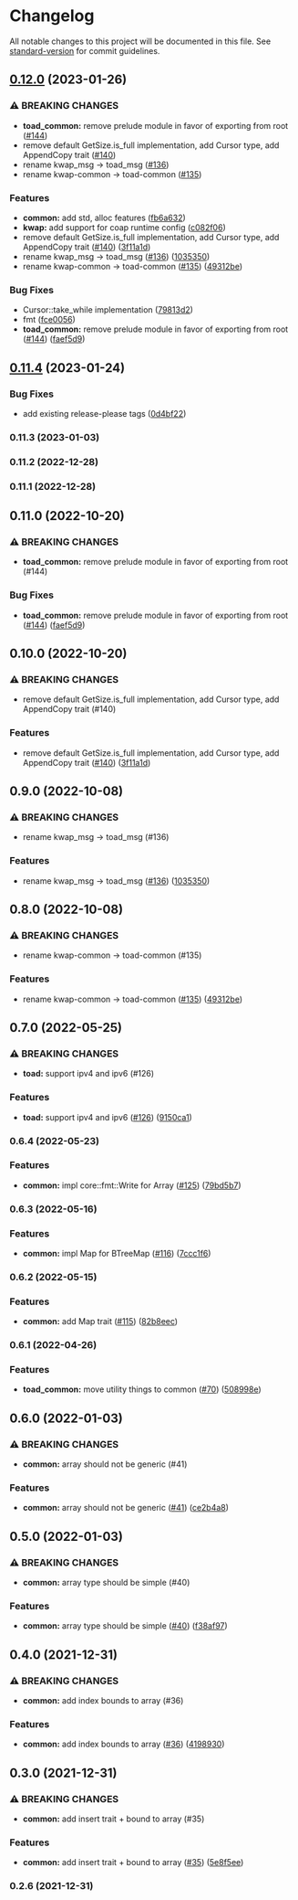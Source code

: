 # Changelog

All notable changes to this project will be documented in this file. See [standard-version](https://github.com/conventional-changelog/standard-version) for commit guidelines.

## [0.12.0](https://github.com/toad-lib/toad/compare/toad-common-v0.11.4...toad-common-v0.12.0) (2023-01-26)


### ⚠ BREAKING CHANGES

* **toad_common:** remove prelude module in favor of exporting from root ([#144](https://github.com/toad-lib/toad/issues/144))
* remove default GetSize.is_full implementation, add Cursor type, add AppendCopy trait ([#140](https://github.com/toad-lib/toad/issues/140))
* rename kwap_msg -> toad_msg ([#136](https://github.com/toad-lib/toad/issues/136))
* rename kwap-common -> toad-common ([#135](https://github.com/toad-lib/toad/issues/135))

### Features

* **common:** add std, alloc features ([fb6a632](https://github.com/toad-lib/toad/commit/fb6a6325bd080dcecd1a7aeb219c72306456512d))
* **kwap:** add support for coap runtime config ([c082f06](https://github.com/toad-lib/toad/commit/c082f0696a288d2a2db9b986c3e3eaf2e7a4e8f4))
* remove default GetSize.is_full implementation, add Cursor type, add AppendCopy trait ([#140](https://github.com/toad-lib/toad/issues/140)) ([3f11a1d](https://github.com/toad-lib/toad/commit/3f11a1d02934ebb1dcf4ebe728a1297ba93087e3))
* rename kwap_msg -&gt; toad_msg ([#136](https://github.com/toad-lib/toad/issues/136)) ([1035350](https://github.com/toad-lib/toad/commit/1035350f453c1c0d5433a13b287f5fc9d5c556e9))
* rename kwap-common -&gt; toad-common ([#135](https://github.com/toad-lib/toad/issues/135)) ([49312be](https://github.com/toad-lib/toad/commit/49312be14bbc11ee95cdfc9915a45a3be4c79383))


### Bug Fixes

* Cursor::take_while implementation ([79813d2](https://github.com/toad-lib/toad/commit/79813d2224a07f5c40bd87875f61bb3a74e5a6a7))
* fmt ([fce0056](https://github.com/toad-lib/toad/commit/fce00565397608bc123bab19f5ba4d34d1068961))
* **toad_common:** remove prelude module in favor of exporting from root ([#144](https://github.com/toad-lib/toad/issues/144)) ([faef5d9](https://github.com/toad-lib/toad/commit/faef5d9463bf19c08f5031d03717150cd74ea080))

## [0.11.4](https://github.com/toad-lib/toad/compare/toad-common-v0.11.3...toad-common-v0.11.4) (2023-01-24)


### Bug Fixes

* add existing release-please tags ([0d4bf22](https://github.com/toad-lib/toad/commit/0d4bf22b37ff0e2e1e5a27b79355fe2cfec80793))

### 0.11.3 (2023-01-03)

### 0.11.2 (2022-12-28)

### 0.11.1 (2022-12-28)

## 0.11.0 (2022-10-20)


### ⚠ BREAKING CHANGES

* **toad_common:** remove prelude module in favor of exporting from root (#144)

### Bug Fixes

* **toad_common:** remove prelude module in favor of exporting from root ([#144](https://github.com/clov-coffee/toad/issues/144)) ([faef5d9](https://github.com/clov-coffee/toad/commit/faef5d9463bf19c08f5031d03717150cd74ea080))

## 0.10.0 (2022-10-20)


### ⚠ BREAKING CHANGES

* remove default GetSize.is_full implementation, add Cursor type, add AppendCopy trait (#140)

### Features

* remove default GetSize.is_full implementation, add Cursor type, add AppendCopy trait ([#140](https://github.com/clov-coffee/toad/issues/140)) ([3f11a1d](https://github.com/clov-coffee/toad/commit/3f11a1d02934ebb1dcf4ebe728a1297ba93087e3))

## 0.9.0 (2022-10-08)


### ⚠ BREAKING CHANGES

* rename kwap_msg -> toad_msg (#136)

### Features

* rename kwap_msg -> toad_msg ([#136](https://github.com/clov-coffee/toad/issues/136)) ([1035350](https://github.com/clov-coffee/toad/commit/1035350f453c1c0d5433a13b287f5fc9d5c556e9))

## 0.8.0 (2022-10-08)


### ⚠ BREAKING CHANGES

* rename kwap-common -> toad-common (#135)

### Features

* rename kwap-common -> toad-common ([#135](https://github.com/clov-coffee/toad/issues/135)) ([49312be](https://github.com/clov-coffee/toad/commit/49312be14bbc11ee95cdfc9915a45a3be4c79383))

## 0.7.0 (2022-05-25)


### ⚠ BREAKING CHANGES

* **toad:** support ipv4 and ipv6 (#126)

### Features

* **toad:** support ipv4 and ipv6 ([#126](https://github.com/clov-coffee/toad/issues/126)) ([9150ca1](https://github.com/clov-coffee/toad/commit/9150ca13950db5c8f17f0963f3ae111f8362ba79))

### 0.6.4 (2022-05-23)


### Features

* **common:** impl core::fmt::Write for Array ([#125](https://github.com/clov-coffee/toad/issues/125)) ([79bd5b7](https://github.com/clov-coffee/toad/commit/79bd5b77efefd645649a37c228a3c724fb374373))

### 0.6.3 (2022-05-16)


### Features

* **common:** impl Map for BTreeMap ([#116](https://github.com/clov-coffee/toad/issues/116)) ([7ccc1f6](https://github.com/clov-coffee/toad/commit/7ccc1f6d47dc2211d28f7b18f3f71b10ea356582))

### 0.6.2 (2022-05-15)


### Features

* **common:** add Map trait ([#115](https://github.com/clov-coffee/toad/issues/115)) ([82b8eec](https://github.com/clov-coffee/toad/commit/82b8eecc3a3149c75db6dfed4f3a5a60ebf17fbd))

### 0.6.1 (2022-04-26)


### Features

* **toad_common:** move utility things to common ([#70](https://github.com/clov-coffee/toad/issues/70)) ([508998e](https://github.com/clov-coffee/toad/commit/508998e01653774b9b1ca52aeb3c8ab1292ac0b6))

## 0.6.0 (2022-01-03)


### ⚠ BREAKING CHANGES

* **common:** array should not be generic (#41)

### Features

* **common:** array should not be generic ([#41](https://github.com/clov-coffee/toad/issues/41)) ([ce2b4a8](https://github.com/clov-coffee/toad/commit/ce2b4a8593696f29bc724402c81ca941363a8733))

## 0.5.0 (2022-01-03)


### ⚠ BREAKING CHANGES

* **common:** array type should be simple (#40)

### Features

* **common:** array type should be simple ([#40](https://github.com/clov-coffee/toad/issues/40)) ([f38af97](https://github.com/clov-coffee/toad/commit/f38af9767480408cce1b67d99b3ff9f9b4793e09))

## 0.4.0 (2021-12-31)


### ⚠ BREAKING CHANGES

* **common:** add index bounds to array (#36)

### Features

* **common:** add index bounds to array ([#36](https://github.com/clov-coffee/toad/issues/36)) ([4198930](https://github.com/clov-coffee/toad/commit/419893098eb526307b22f414f5d4399256f716d2))

## 0.3.0 (2021-12-31)


### ⚠ BREAKING CHANGES

* **common:** add insert trait + bound to array (#35)

### Features

* **common:** add insert trait + bound to array ([#35](https://github.com/clov-coffee/toad/issues/35)) ([5e8f5ee](https://github.com/clov-coffee/toad/commit/5e8f5ee40db84d45d224ff33af22cd08b5799365))

### 0.2.6 (2021-12-31)
